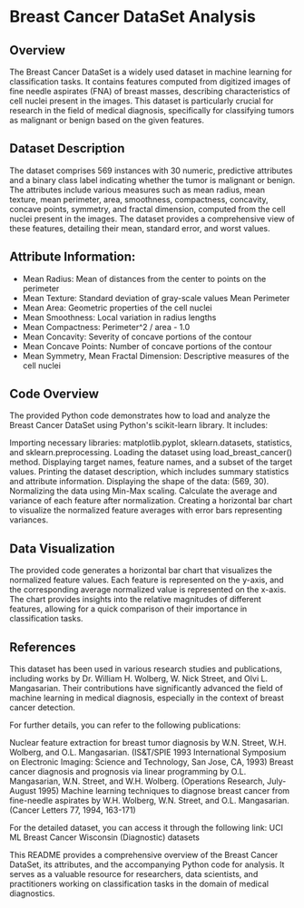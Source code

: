 <h1>Breast Cancer DataSet Analysis </h1>

<h2>Overview</h2>

The Breast Cancer DataSet is a widely used dataset in machine learning for classification tasks. It contains features computed from digitized images of fine needle aspirates (FNA) of breast masses, describing characteristics of cell nuclei present in the images. This dataset is particularly crucial for research in the field of medical diagnosis, specifically for classifying tumors as malignant or benign based on the given features.

<h2>Dataset Description</h2>

The dataset comprises 569 instances with 30 numeric, predictive attributes and a binary class label indicating whether the tumor is malignant or benign. The attributes include various measures such as mean radius, mean texture, mean perimeter, area, smoothness, compactness, concavity, concave points, symmetry, and fractal dimension, computed from the cell nuclei present in the images. The dataset provides a comprehensive view of these features, detailing their mean, standard error, and worst values.

<h2>Attribute Information:</h2>
<ul> 
  
<li> Mean Radius: Mean of distances from the center to points on the perimeter </li>
<li>Mean Texture: Standard deviation of gray-scale values Mean Perimeter </li>
<li> Mean Area: Geometric properties of the cell nuclei </li>
<li> Mean Smoothness: Local variation in radius lengths </li>
<li> Mean Compactness: Perimeter^2 / area - 1.0 </li>
<li> Mean Concavity: Severity of concave portions of the contour </li>
<li> Mean Concave Points: Number of concave portions of the contour </li>
<li> Mean Symmetry, Mean Fractal Dimension: Descriptive measures of the cell nuclei </li>
</ul>

<h2>Code Overview</h2>

The provided Python code demonstrates how to load and analyze the Breast Cancer DataSet using Python's scikit-learn library. It includes:

Importing necessary libraries: matplotlib.pyplot, sklearn.datasets, statistics, and sklearn.preprocessing.
Loading the dataset using load_breast_cancer() method.
Displaying target names, feature names, and a subset of the target values.
Printing the dataset description, which includes summary statistics and attribute information.
Displaying the shape of the data: (569, 30).
Normalizing the data using Min-Max scaling.
Calculate the average and variance of each feature after normalization.
Creating a horizontal bar chart to visualize the normalized feature averages with error bars representing variances.


<h2>Data Visualization</h2>

The provided code generates a horizontal bar chart that visualizes the normalized feature values. Each feature is represented on the y-axis, and the corresponding average normalized value is represented on the x-axis. The chart provides insights into the relative magnitudes of different features, allowing for a quick comparison of their importance in classification tasks.

<h2>References</h2>

This dataset has been used in various research studies and publications, including works by Dr. William H. Wolberg, W. Nick Street, and Olvi L. Mangasarian. Their contributions have significantly advanced the field of machine learning in medical diagnosis, especially in the context of breast cancer detection.

For further details, you can refer to the following publications:

Nuclear feature extraction for breast tumor diagnosis by W.N. Street, W.H. Wolberg, and O.L. Mangasarian. (IS&T/SPIE 1993 International Symposium on Electronic Imaging: Science and Technology, San Jose, CA, 1993) Breast cancer diagnosis and prognosis via linear programming by O.L. Mangasarian, W.N. Street, and W.H. Wolberg. (Operations Research, July-August 1995) Machine learning techniques to diagnose breast cancer from fine-needle aspirates by W.H. Wolberg, W.N. Street, and O.L. Mangasarian. (Cancer Letters 77, 1994, 163-171)

For the detailed dataset, you can access it through the following link: UCI ML Breast Cancer Wisconsin (Diagnostic) datasets

This README provides a comprehensive overview of the Breast Cancer DataSet, its attributes, and the accompanying Python code for analysis. It serves as a valuable resource for researchers, data scientists, and practitioners working on classification tasks in the domain of medical diagnostics.
